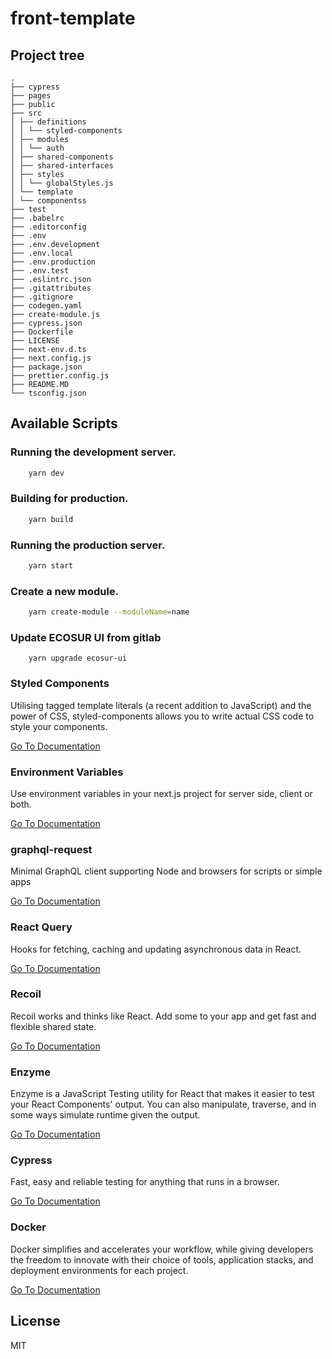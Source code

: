 # front-template

## Project tree

```
.
├── cypress
├── pages
├── public
├── src
│ ├── definitions
│ │ └── styled-components
│ ├── modules
│ │ └── auth
│ ├── shared-components
│ ├── shared-interfaces
│ ├── styles
│ │ └── globalStyles.js
│ └── template
│ └── componentss
├── test
├── .babelrc
├── .editorconfig
├── .env
├── .env.development
├── .env.local
├── .env.production
├── .env.test
├── .eslintrc.json
├── .gitattributes
├── .gitignore
├── codegen.yaml
├── create-module.js
├── cypress.json
├── Dockerfile
├── LICENSE
├── next-env.d.ts
├── next.config.js
├── package.json
├── prettier.config.js
├── README.MD
└── tsconfig.json
```

## Available Scripts

### Running the development server.

```bash
    yarn dev
```

### Building for production.

```bash
    yarn build
```

### Running the production server.

```bash
    yarn start
```

### Create a new module.

```bash
    yarn create-module --moduleName=name
```

### Update ECOSUR UI from gitlab

```
    yarn upgrade ecosur-ui
```

### **Styled Components**

Utilising tagged template literals (a recent addition to JavaScript) and the power of CSS, styled-components allows you to write actual CSS code to style your components.

[Go To Documentation](https://styled-components.com/docs)

### **Environment Variables**

Use environment variables in your next.js project for server side, client or both.

[Go To Documentation](https://github.com/vercel/next.js/tree/canary/examples/environment-variables)

### **graphql-request**

Minimal GraphQL client supporting Node and browsers for scripts or simple apps

[Go To Documentation](https://github.com/prisma-labs/graphql-request)

### **React Query**

Hooks for fetching, caching and updating asynchronous data in React.

[Go To Documentation](https://react-query.tanstack.com/overview)

### **Recoil**

Recoil works and thinks like React. Add some to your app and get fast and flexible shared state.

[Go To Documentation](https://recoiljs.org/docs/introduction/installation)

### **Enzyme**

Enzyme is a JavaScript Testing utility for React that makes it easier to test your React Components&#39; output. You can also manipulate, traverse, and in some ways simulate runtime given the output.

[Go To Documentation](https://enzymejs.github.io/enzyme/)

### **Cypress**

Fast, easy and reliable testing for anything that runs in a browser.

[Go To Documentation](https://docs.cypress.io/guides/overview/why-cypress.html)

### **Docker**

Docker simplifies and accelerates your workflow, while giving developers the freedom to innovate with their choice of tools, application stacks, and deployment environments for each project.

[Go To Documentation](https://www.docker.com/get-started)

## License

MIT
